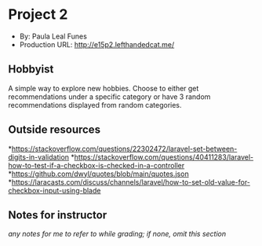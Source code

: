 # Project 2
+ By: Paula Leal Funes
+ Production URL: http://e15p2.lefthandedcat.me/

## Hobbyist
A simple way to explore new hobbies. Choose to either get recommendations under a specific category or have 3 random recommendations displayed from random categories.

## Outside resources
*https://stackoverflow.com/questions/22302472/laravel-set-between-digits-in-validation
*https://stackoverflow.com/questions/40411283/laravel-how-to-test-if-a-checkbox-is-checked-in-a-controller
*https://github.com/dwyl/quotes/blob/main/quotes.json
*https://laracasts.com/discuss/channels/laravel/how-to-set-old-value-for-checkbox-input-using-blade


## Notes for instructor
*any notes for me to refer to while grading; if none, omit this section*
